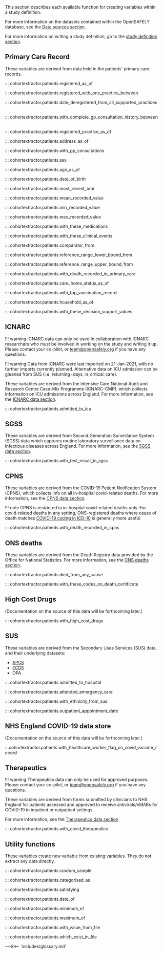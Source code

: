 This section describes each available function for creating variables within a study definition.

For more information on the datasets contained within the OpenSAFELY database, see the [Data sources section](dataset-intro.md).

For more information on writing a study definition, go to the [study definition section](study-def.md).


## Primary Care Record

These variables are derived from data held in the patients' primary care records.
&nbsp;

::: cohortextractor.patients.registered_as_of
&nbsp;

::: cohortextractor.patients.registered_with_one_practice_between
&nbsp;

::: cohortextractor.patients.date_deregistered_from_all_supported_practices
&nbsp;

::: cohortextractor.patients.with_complete_gp_consultation_history_between
&nbsp;

::: cohortextractor.patients.registered_practice_as_of
&nbsp;

::: cohortextractor.patients.address_as_of
&nbsp;

::: cohortextractor.patients.with_gp_consultations
&nbsp;

::: cohortextractor.patients.sex
&nbsp;

::: cohortextractor.patients.age_as_of
&nbsp;

::: cohortextractor.patients.date_of_birth
&nbsp;

::: cohortextractor.patients.most_recent_bmi
&nbsp;

::: cohortextractor.patients.mean_recorded_value
&nbsp;

::: cohortextractor.patients.min_recorded_value
&nbsp;

::: cohortextractor.patients.max_recorded_value
&nbsp;

::: cohortextractor.patients.with_these_medications
&nbsp;

::: cohortextractor.patients.with_these_clinical_events
&nbsp;

::: cohortextractor.patients.comparator_from
&nbsp;

::: cohortextractor.patients.reference_range_lower_bound_from
&nbsp;

::: cohortextractor.patients.reference_range_upper_bound_from
&nbsp;

::: cohortextractor.patients.with_death_recorded_in_primary_care
&nbsp;

::: cohortextractor.patients.care_home_status_as_of
&nbsp;

::: cohortextractor.patients.with_tpp_vaccination_record
&nbsp;

::: cohortextractor.patients.household_as_of
&nbsp;

::: cohortextractor.patients.with_these_decision_support_values
&nbsp;

## ICNARC
!!! warning
    ICNARC data can only be used in collaboration with ICNARC researchers who must be involved in working on the study and writing it up.
    Please contact your co-pilot, or <team@opensafely.org> if you have any questions.

!!! warning
    Data from ICNARC were last imported on 21-Jan-2021, with no further imports currently planned. Alternative data on ICU admission can be gleaned from SUS (i.e. returning=days_in_critical_care).

These variables are derived from the Intensive Care National Audit and Research Centre Case-Mix Programme (ICNARC-CMP), which collects information on ICU admissions across England.
For more information, see the [ICNARC data section](dataset-icnarc.md).
&nbsp;

::: cohortextractor.patients.admitted_to_icu
&nbsp;

## SGSS
These variables are derived from Second Generation Surveillance System (SGSS) data which captures routine laboratory surveillance data on infectious diseases across England.
For more information, see the [SGSS data section](dataset-sgsscovid.md).
&nbsp;

::: cohortextractor.patients.with_test_result_in_sgss
&nbsp;


## CPNS

These variables are derived from the COVID-19 Patient Notification System (CPNS), which collects info on all in-hospital covid-related deaths.
For more information, see the [CPNS data section](dataset-cpns.md). 

!!! note
    CPNS is restricted to in-hospital covid-related deaths only. For covid-related deaths in any setting, ONS-registered deaths where cause of death matches [COVID-19 coding in ICD-10](https://www.who.int/classifications/icd/COVID-19-coding-icd10.pdf) is generally more useful.
&nbsp;

::: cohortextractor.patients.with_death_recorded_in_cpns
&nbsp;

## ONS deaths
These variables are derived from the Death Registry data provided by the Office for National Statistics.
For more information, see the [ONS deaths section](dataset-onsdeaths.md).
&nbsp;

::: cohortextractor.patients.died_from_any_cause
&nbsp;

::: cohortextractor.patients.with_these_codes_on_death_certificate
&nbsp;


## High Cost Drugs
(Documentation on the source of this data will be forthcoming later.)

::: cohortextractor.patients.with_high_cost_drugs
&nbsp;


## SUS
These variables are derived from the Secondary Uses Services (SUS) data, and their underlying datasets:

* [APCS](dataset-apc.md)
* [ECDS](dataset-ecds.md)
* OPA

::: cohortextractor.patients.admitted_to_hospital
&nbsp;

::: cohortextractor.patients.attended_emergency_care
&nbsp;

::: cohortextractor.patients.with_ethnicity_from_sus
&nbsp;

::: cohortextractor.patients.outpatient_appointment_date
&nbsp;


## NHS England COVID-19 data store
(Documentation on the source of this data will be forthcoming later.)

:::cohortextractor.patients.with_healthcare_worker_flag_on_covid_vaccine_record


## Therapeutics
!!! warning
    Therapeutics data can only be used for approved purposes.
    Please contact your co-pilot, or <team@opensafely.org> if you have any questions.


These variables are derived from forms submitted by clinicians to NHS England for 
patients assessed and approved to receive antivirals/nMABs for COVID-19 in inpatient or outpatient
settings.

For more information, see the [Therapeutics data section](dataset-therapeutics.md).
&nbsp;

::: cohortextractor.patients.with_covid_therapeutics
&nbsp;


## Utility functions

These variables create new variable from existing variables. They do not extract any data directly.
&nbsp;

::: cohortextractor.patients.random_sample
&nbsp;

::: cohortextractor.patients.categorised_as
&nbsp;

::: cohortextractor.patients.satisfying
&nbsp;

::: cohortextractor.patients.date_of
&nbsp;

::: cohortextractor.patients.minimum_of
&nbsp;

::: cohortextractor.patients.maximum_of
&nbsp;

::: cohortextractor.patients.with_value_from_file
&nbsp;

::: cohortextractor.patients.which_exist_in_file
&nbsp;


---8<-- 'includes/glossary.md'
